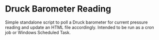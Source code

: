 # Druck Barometer Reading
Simple standalone script to poll a Druck barometer for current pressure reading and update an HTML file accordingly. Intended to be run as a cron job or Windows Scheduled Task.
